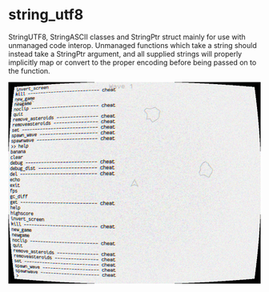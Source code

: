 # string_utf8

StringUTF8, StringASCII classes and StringPtr struct mainly for use with unmanaged code interop.
Unmanaged functions which take a string should instead take a StringPtr argument, and all supplied strings will properly
implicitly map or convert to the proper encoding before being passed on to the function.

![alt text](https://raw.githubusercontent.com/cartman300/PythonProject/master/screenshots/a.png "A")
